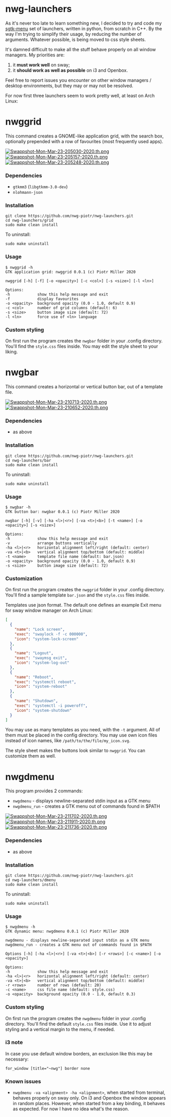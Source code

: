 # nwg-launchers
As it's never too late to learn something new, I decided to try and code my 
[sgtk-menu](https://github.com/nwg-piotr/sgtk-menu) set of launchers, written in python, from scratch in C++.
By the way I'm trying to simplify their usage, by reducing the number of arguments. Whatever possible, is being moved
to css style sheets.

It's damned difficult to make all the stuff behave properly on all window managers. My priorities are:

1. it **must work well** on sway;
2. it **should work as well as possible** on i3 and Openbox.

Feel free to report issues you encounter on other window managers / desktop environments, but they may or may not be resolved.

For now first three launchers seem to work pretty well, at least on Arch Linux:

# nwggrid

This command creates a GNOME-like application grid, with the search box, optionally prepended with a row of favourites
(most frequently used apps).

[![Swappshot-Mon-Mar-23-205030-2020.th.png](https://scrot.cloud/images/2020/03/23/Swappshot-Mon-Mar-23-205030-2020.th.png)](https://scrot.cloud/image/jb3k) [![Swappshot-Mon-Mar-23-205157-2020.th.png](https://scrot.cloud/images/2020/03/23/Swappshot-Mon-Mar-23-205157-2020.th.png)](https://scrot.cloud/image/jOWg) [![Swappshot-Mon-Mar-23-205248-2020.th.png](https://scrot.cloud/images/2020/03/23/Swappshot-Mon-Mar-23-205248-2020.th.png)](https://scrot.cloud/image/joh5)

### Dependencies

- `gtkmm3` (`libgtkmm-3.0-dev`)
- `nlohmann-json`

### Installation

```
git clone https://github.com/nwg-piotr/nwg-launchers.git
cd nwg-launchers/grid
sudo make clean install
```
To uninstall:

```
sudo make uninstall
```

### Usage

```
$ nwggrid -h
GTK application grid: nwggrid 0.0.1 (c) Piotr Miller 2020

nwggrid [-h] [-f] [-o <opacity>] [-c <col>] [-s <size>] [-l <ln>]

Options:
-h            show this help message and exit
-f            display favourites
-o <opacity>  background opacity (0.0 - 1.0, default 0.9)
-c <col>      number of grid columns (default: 6)
-s <size>     button image size (default: 72)
-l <ln>       force use of <ln> language
```

### Custom styling

On first run the program creates the `nwgbar` folder in your .config directory. You'll find the `style.css` files inside.
You may edit the style sheet to your liking.

# nwgbar

This command creates a horizontal or vertical button bar, out of a template file.

[![Swappshot-Mon-Mar-23-210713-2020.th.png](https://scrot.cloud/images/2020/03/23/Swappshot-Mon-Mar-23-210713-2020.th.png)](https://scrot.cloud/image/jRPQ) [![Swappshot-Mon-Mar-23-210652-2020.th.png](https://scrot.cloud/images/2020/03/23/Swappshot-Mon-Mar-23-210652-2020.th.png)](https://scrot.cloud/image/j8LU)

### Dependencies

- as above

### Installation

```
git clone https://github.com/nwg-piotr/nwg-launchers.git
cd nwg-launchers/bar
sudo make clean install
```
To uninstall:

```
sudo make uninstall
```

### Usage

```
$ nwgbar -h
GTK button bar: nwgbar 0.0.1 (c) Piotr Miller 2020

nwgbar [-h] [-v] [-ha <l>|<r>] [-va <t>|<b>] [-t <name>] [-o <opacity>] [-s <size>]

Options:
-h            show this help message and exit
-v            arrange buttons vertically
-ha <l>|<r>   horizontal alignment left/right (default: center)
-va <t>|<b>   vertical alignment top/bottom (default: middle)
-t <name>     template file name (default: bar.json)
-o <opacity>  background opacity (0.0 - 1.0, default 0.9)
-s <size>     button image size (default: 72)
```

### Customization

On first run the program creates the `nwggrid` folder in your .config directory. You'll find a sample template `bar.json`
and the `style.css` files inside.

Templates use json format. The default one defines an example Exit menu for sway window manager on Arch Linux:

```json
[
  {
    "name": "Lock screen",
    "exec": "swaylock -f -c 000000",
    "icon": "system-lock-screen"
  },
  {
    "name": "Logout",
    "exec": "swaymsg exit",
    "icon": "system-log-out"
  },
  {
    "name": "Reboot",
    "exec": "systemctl reboot",
    "icon": "system-reboot"
  },
  {
    "name": "Shutdown",
    "exec": "systemctl -i poweroff",
    "icon": "system-shutdown"
  }
]
```

You may use as many templates as you need, with the `-t` argument. All of them must be placed in the config directory.
You may use own icon files instead of icon names, like `/path/to/the/file/my_icon.svg`.

The style sheet makes the buttons look similar to `nwggrid`. You can customize them as well.

# nwgdmenu

This program provides 2 commands:

- `nwgdmenu` - displays newline-separated stdin input as a GTK menu
- `nwgdmenu_run` - creates a GTK menu out of commands found in $PATH

[![Swappshot-Mon-Mar-23-211702-2020.th.png](https://scrot.cloud/images/2020/03/23/Swappshot-Mon-Mar-23-211702-2020.th.png)](https://scrot.cloud/image/jfHK) [![Swappshot-Mon-Mar-23-211911-2020.th.png](https://scrot.cloud/images/2020/03/23/Swappshot-Mon-Mar-23-211911-2020.th.png)](https://scrot.cloud/image/j3MG) [![Swappshot-Mon-Mar-23-211736-2020.th.png](https://scrot.cloud/images/2020/03/23/Swappshot-Mon-Mar-23-211736-2020.th.png)](https://scrot.cloud/image/jvOi)

### Dependencies

- as above

### Installation

```
git clone https://github.com/nwg-piotr/nwg-launchers.git
cd nwg-launchers/dmenu
sudo make clean install
```
To uninstall:

```
sudo make uninstall
```

### Usage

```
$ nwgdmenu -h
GTK dynamic menu: nwgdmenu 0.0.1 (c) Piotr Miller 2020

nwgdmenu - displays newline-separated input stdin as a GTK menu
nwgdmenu_run - creates a GTK menu out of commands found in $PATH

Options [-h] [-ha <l>|<r>] [-va <t>|<b>] [-r <rows>] [-c <name>] [-o <opacity>]

Options:
-h            show this help message and exit
-ha <l>|<r>   horizontal alignment left/right (default: center)
-va <t>|<b>   vertical alignment top/bottom (default: middle)
-r <rows>     number of rows (default: 20)
-c <name>     css file name (default: style.css)
-o <opacity>  background opacity (0.0 - 1.0, default 0.3)
```

### Custom styling

On first run the program creates the `nwgdmenu` folder in your .config directory. You'll find the 
default `style.css` files inside. Use it to adjust styling and a vertical margin to the menu, if needed.

### i3 note

In case you use default window borders, an exclusion like this may be necessary:

```
for_window [title="~nwg"] border none
```

### Known issues

- `nwgdmenu -va <alignment> -ha <alignment>`, when started from terminal, behaves properly on sway only. On i3 and
Openbox the window appears in random places. However, when started from a key binding, it behaves as expected.
For now I have no idea what's the reason.
